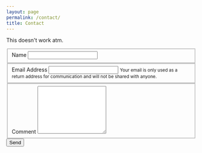 ```yaml
---
layout: page
permalink: /contact/
title: Contact
---
```


<p>This doesn't work atm.</p>

<div class="row justify-content-md-center">
  <div class="col col-md-6">
    <div class="card">
      <div class="card-body">
        <form id="contact-form" method="post" action="" role="form">
          <fieldset class="form-group">
            <label for="inputName">Name</label>
            <input type="text" class="form-control" id="inputName" name="name">
          </fieldset>
          <fieldset class="form-group">
            <label for="inputEmail">Email Address</label>
            <input type="email" class="form-control" id="inputEmail" name="email" aria-describedby="emailHelp">
            <small id="emailHelp" class="form-text text-muted">Your email is only used as a return address for communication and will not be shared with anyone.</small>
          </fieldset>
          <fieldset class="form-group">
            <label for="inputMessage">Comment</label>
            <textarea class="form-control" id="inputMessage" name="message" rows="8"></textarea>
          </fieldset>
          <div>
            <button type="submit" class="btn btn-primary">Send</button>
          </div>
        </form>
      </div>
    </div>
  </div>
</div>
